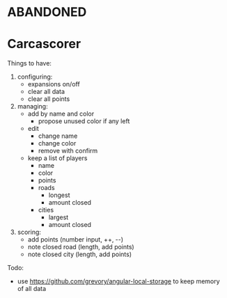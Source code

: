 # ABANDONED

# Carcascorer

Things to have:

1. configuring:
    - expansions on/off
    - clear all data
    - clear all points
2. managing:
    - add by name and color
        - propose unused color if any left
    - edit
        - change name
        - change color
        - remove with confirm
    - keep a list of players
        - name
        - color
        - points
        - roads
            - longest
            - amount closed
        - cities
            - largest
            - amount closed
3. scoring:
    - add points (number input, ++, --)
    - note closed road (length, add points)
    - note closed city (length, add points)

Todo:

- use https://github.com/grevory/angular-local-storage to keep memory of all data
